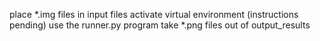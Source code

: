 place *.img files in input files
activate virtual environment (instructions pending)
use the runner.py program
take *.png files out of output_results
